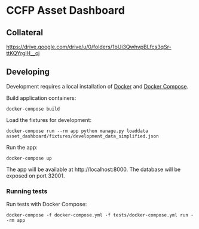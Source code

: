 # CCFP Asset Dashboard

## Collateral
https://drive.google.com/drive/u/0/folders/1bUi3QwhvpBLfcs3qSr-ttKQYrglH__oj

## Developing

Development requires a local installation of [Docker](https://docs.docker.com/install/)
and [Docker Compose](https://docs.docker.com/compose/install/).

Build application containers:

```
docker-compose build
```

Load the fixtures for development:
```
docker-compose run --rm app python manage.py loaddata asset_dashboard/fixtures/development_data_simplified.json
```

Run the app:

```
docker-compose up
```

The app will be available at http://localhost:8000. The database will be exposed
on port 32001.

### Running tests

Run tests with Docker Compose:

```
docker-compose -f docker-compose.yml -f tests/docker-compose.yml run --rm app
```
